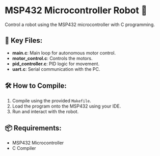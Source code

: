# MSP432 Microcontroller Robot 🤖

Control a robot using the MSP432 microcontroller with C programming.

## 🚀 Key Files:
- **main.c**: Main loop for autonomous motor control.
- **motor_control.c**: Controls the motors.
- **pid_controller.c**: PID logic for movement.
- **uart.c**: Serial communication with the PC.

## 🛠️ How to Compile:
1. Compile using the provided `Makefile`.
2. Load the program onto the MSP432 using your IDE.
3. Run and interact with the robot.

## 📦 Requirements:
- MSP432 Microcontroller
- C Compiler
